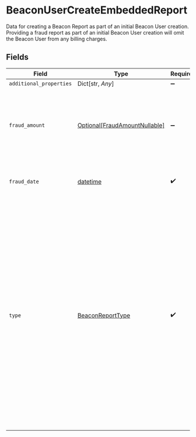 # BeaconUserCreateEmbeddedReport

Data for creating a Beacon Report as part of an initial Beacon User creation. Providing a fraud report as part of an initial Beacon User creation will omit the Beacon User from any billing charges.


## Fields

| Field                                                                                                                                                                                                                                                                                                                                                                                             | Type                                                                                                                                                                                                                                                                                                                                                                                              | Required                                                                                                                                                                                                                                                                                                                                                                                          | Description                                                                                                                                                                                                                                                                                                                                                                                       | Example                                                                                                                                                                                                                                                                                                                                                                                           |
| ------------------------------------------------------------------------------------------------------------------------------------------------------------------------------------------------------------------------------------------------------------------------------------------------------------------------------------------------------------------------------------------------- | ------------------------------------------------------------------------------------------------------------------------------------------------------------------------------------------------------------------------------------------------------------------------------------------------------------------------------------------------------------------------------------------------- | ------------------------------------------------------------------------------------------------------------------------------------------------------------------------------------------------------------------------------------------------------------------------------------------------------------------------------------------------------------------------------------------------- | ------------------------------------------------------------------------------------------------------------------------------------------------------------------------------------------------------------------------------------------------------------------------------------------------------------------------------------------------------------------------------------------------- | ------------------------------------------------------------------------------------------------------------------------------------------------------------------------------------------------------------------------------------------------------------------------------------------------------------------------------------------------------------------------------------------------- |
| `additional_properties`                                                                                                                                                                                                                                                                                                                                                                           | Dict[str, *Any*]                                                                                                                                                                                                                                                                                                                                                                                  | :heavy_minus_sign:                                                                                                                                                                                                                                                                                                                                                                                | N/A                                                                                                                                                                                                                                                                                                                                                                                               |                                                                                                                                                                                                                                                                                                                                                                                                   |
| `fraud_amount`                                                                                                                                                                                                                                                                                                                                                                                    | [Optional[FraudAmountNullable]](../../models/shared/fraudamountnullable.md)                                                                                                                                                                                                                                                                                                                       | :heavy_minus_sign:                                                                                                                                                                                                                                                                                                                                                                                | The amount and currency of the fraud or attempted fraud.<br/>`fraud_amount` should be omitted to indicate an unknown fraud amount.                                                                                                                                                                                                                                                                |                                                                                                                                                                                                                                                                                                                                                                                                   |
| `fraud_date`                                                                                                                                                                                                                                                                                                                                                                                      | [datetime](https://docs.python.org/3/library/datetime.html#datetime-objects)                                                                                                                                                                                                                                                                                                                      | :heavy_check_mark:                                                                                                                                                                                                                                                                                                                                                                                | A date in the format YYYY-MM-DD (RFC 3339 Section 5.6).                                                                                                                                                                                                                                                                                                                                           | 1990-05-29                                                                                                                                                                                                                                                                                                                                                                                        |
| `type`                                                                                                                                                                                                                                                                                                                                                                                            | [BeaconReportType](../../models/shared/beaconreporttype.md)                                                                                                                                                                                                                                                                                                                                       | :heavy_check_mark:                                                                                                                                                                                                                                                                                                                                                                                | The type of Beacon Report.<br/><br/>`first_party`: If this is the same individual as the one who submitted the KYC.<br/><br/>`third_party`: If this is a different individual from the one who submitted the KYC.<br/><br/>`synthetic`: If this is an individual using fabricated information.<br/><br/>`account_takeover`: If this individual's account was compromised.<br/><br/>`unknown`: If you aren't sure who committed the fraud. |                                                                                                                                                                                                                                                                                                                                                                                                   |